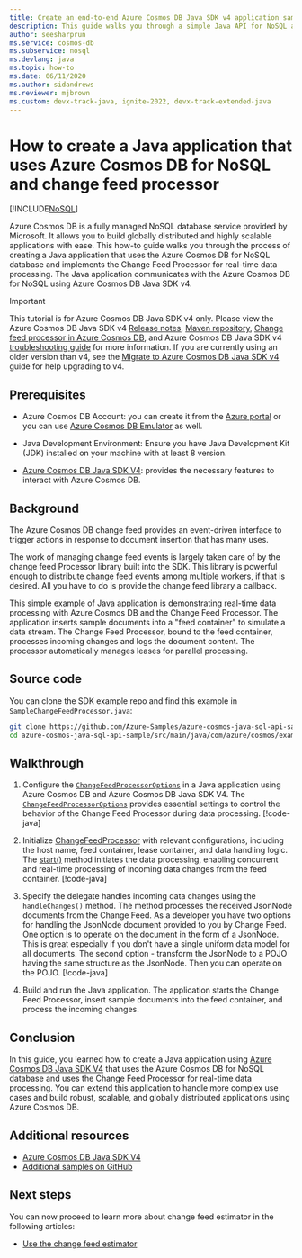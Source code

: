 ```yaml
---
title: Create an end-to-end Azure Cosmos DB Java SDK v4 application sample by using Change Feed
description: This guide walks you through a simple Java API for NoSQL application, which inserts documents into an Azure Cosmos DB container, while maintaining a materialized view of the container using Change Feed.
author: seesharprun
ms.service: cosmos-db
ms.subservice: nosql
ms.devlang: java
ms.topic: how-to
ms.date: 06/11/2020
ms.author: sidandrews
ms.reviewer: mjbrown
ms.custom: devx-track-java, ignite-2022, devx-track-extended-java
---
```


# How to create a Java application that uses Azure Cosmos DB for NoSQL and change feed processor
[!INCLUDE[NoSQL](../includes/appliesto-nosql.md)]

Azure Cosmos DB is a fully managed NoSQL database service provided by Microsoft. It allows you to build globally distributed and highly scalable applications with ease. This how-to guide walks you through the process of creating a Java application that uses the Azure Cosmos DB for NoSQL database and implements the Change Feed Processor for real-time data processing. The Java application communicates with the Azure Cosmos DB for NoSQL using Azure Cosmos DB Java SDK v4.

> [!IMPORTANT]  
> This tutorial is for Azure Cosmos DB Java SDK v4 only. Please view the Azure Cosmos DB Java SDK v4 [Release notes](sdk-java-v4.md), [Maven repository](https://mvnrepository.com/artifact/com.azure/azure-cosmos), [Change feed processor in Azure Cosmos DB](change-feed-processor.md), and Azure Cosmos DB Java SDK v4 [troubleshooting guide](troubleshoot-java-sdk-v4.md) for more information. If you are currently using an older version than v4, see the [Migrate to Azure Cosmos DB Java SDK v4](migrate-java-v4-sdk.md) guide for help upgrading to v4.
>

## Prerequisites

* Azure Cosmos DB Account: you can create it from the [Azure portal](https://portal.azure.com/) or you can use [Azure Cosmos DB Emulator](../local-emulator.md) as well.

* Java Development Environment: Ensure you have Java Development Kit (JDK) installed on your machine with at least 8 version.

* [Azure Cosmos DB Java SDK V4](sdk-java-v4.md): provides the necessary features to interact with Azure Cosmos DB.

## Background

The Azure Cosmos DB change feed provides an event-driven interface to trigger actions in response to document insertion that has many uses.

The work of managing change feed events is largely taken care of by the change feed Processor library built into the SDK. This library is powerful enough to distribute change feed events among multiple workers, if that is desired. All you have to do is provide the change feed library a callback.

This simple example of Java application is demonstrating real-time data processing with Azure Cosmos DB and the Change Feed Processor. The application inserts sample documents into a "feed container" to simulate a data stream. The Change Feed Processor, bound to the feed container, processes incoming changes and logs the document content. The processor automatically manages leases for parallel processing.

## Source code

You can clone the SDK example repo and find this example in `SampleChangeFeedProcessor.java`:

```bash
git clone https://github.com/Azure-Samples/azure-cosmos-java-sql-api-samples.git
cd azure-cosmos-java-sql-api-sample/src/main/java/com/azure/cosmos/examples/changefeed/
```

## Walkthrough

1. Configure the [`ChangeFeedProcessorOptions`](/java/api/com.azure.cosmos.models.changefeedprocessoroptions) in a Java application using Azure Cosmos DB and Azure Cosmos DB Java SDK V4. The [`ChangeFeedProcessorOptions`](/java/api/com.azure.cosmos.models.changefeedprocessoroptions) provides essential settings to control the behavior of the Change Feed Processor during data processing.
    [!code-java[](~/azure-cosmos-java-sql-api-samples/src/main/java/com/azure/cosmos/examples/changefeed/SampleChangeFeedProcessor.java?name=ChangeFeedProcessorOptions)]

2. Initialize [ChangeFeedProcessor](/java/api/com.azure.cosmos.changefeedprocessor) with relevant configurations, including the host name, feed container, lease container, and data handling logic. The [start()](/java/api/com.azure.cosmos.changefeedprocessor#com-azure-cosmos-changefeedprocessor-start()) method initiates the data processing, enabling concurrent and real-time processing of incoming data changes from the feed container.
    [!code-java[](~/azure-cosmos-java-sql-api-samples/src/main/java/com/azure/cosmos/examples/changefeed/SampleChangeFeedProcessor.java?name=StartChangeFeedProcessor)]

3. Specify the delegate handles incoming data changes using the `handleChanges()` method. The method processes the received JsonNode documents from the Change Feed. As a developer you have two options for handling the JsonNode document provided to you by Change Feed. One option is to operate on the document in the form of a JsonNode. This is great especially if you don't have a single uniform data model for all documents. The second option - transform the JsonNode to a POJO having the same structure as the JsonNode. Then you can operate on the POJO.
    [!code-java[](~/azure-cosmos-java-sql-api-samples/src/main/java/com/azure/cosmos/examples/changefeed/SampleChangeFeedProcessor.java?name=Delegate)]

4. Build and run the Java application. The application starts the Change Feed Processor, insert sample documents into the feed container, and process the incoming changes.

## Conclusion

In this guide, you learned how to create a Java application using [Azure Cosmos DB Java SDK V4](sdk-java-v4.md) that uses the Azure Cosmos DB for NoSQL database and uses the Change Feed Processor for real-time data processing. You can extend this application to handle more complex use cases and build robust, scalable, and globally distributed applications using Azure Cosmos DB.

## Additional resources

* [Azure Cosmos DB Java SDK V4](sdk-java-v4.md)
* [Additional samples on GitHub](https://github.com/Azure-Samples/azure-cosmos-java-sql-api-samples)

## Next steps

You can now proceed to learn more about change feed estimator in the following articles:

* [Use the change feed estimator](how-to-use-change-feed-estimator.md)
